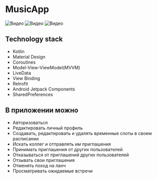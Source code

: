 # MusicApp

![Видео](https://github.com/user-attachments/assets/4b5d9d79-e1f4-4aa6-92ba-3898d1194310)
![Видео](https://github.com/user-attachments/assets/b3eb830b-0601-41c7-9b71-afbc7ba99e69)
![Видео](https://github.com/user-attachments/assets/f6e632de-f03f-4ac0-a01e-6bf40d78cc3b)

## Technology stack
* Kotlin
* Material Design
* Coroutines
* Model-View-ViewModel(MVVM)
* LiveData
* View Binding
* Retrofit
* Android Jetpack Components
* SharedPreferences

## В приложении можно
* Авторизоваться
*	Редактировать личный профиль
*	Создавать, редактировать и удалять временные слоты в своем расписании
*	Искать коллег и отправлять им приглашения
*	Принимать приглашения от других пользователей
*	Отказываться от приглашений других пользователей
*	Отзывать свои приглашения
*	Отменять поход на ланч
*	Просматривать ожидаемые встречи
